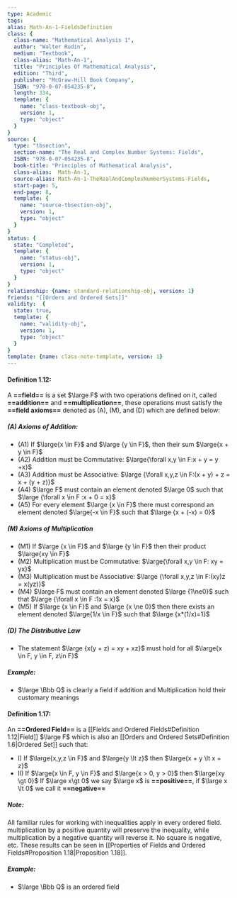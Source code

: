 ```yaml
---
type: Academic
tags:
alias: Math-An-1-FieldsDefinition
class: {
  class-name: "Mathematical Analysis 1",
  author: "Walter Rudin",
  medium: "Textbook",
  class-alias: "Math-An-1",
  title: "Principles Of Mathematical Analysis",
  edition: "Third",
  publisher: "McGraw-Hill Book Company",
  ISBN: "978-0-07-054235-8",
  length: 334,
  template: {
    name: "class-textbook-obj",
    version: 1,
    type: "object"
  }
}
source: {
  type: "tbsection",
  section-name: "The Real and Complex Number Systems: Fields",
  ISBN: "978-0-07-054235-8",
  book-title: "Principles of Mathematical Analysis",
  class-alias:  Math-An-1,
  source-alias: Math-An-1-TheRealAndComplexNumberSystems-Fields,
  start-page: 5,
  end-page: 8,
  template: {
    name: "source-tbsection-obj",
    version: 1,
    type: "object"
  }
}
status: {
  state: "Completed",
  template: {
    name: "status-obj",
    version: 1,
    type: "object"
  }
}
relationship: {name: standard-relationship-obj, version: 1}
friends: "[[Orders and Ordered Sets]]"
validity:  {
  state: true,
  template: {
    name: "validity-obj",
    version: 1,
    type: "object"
  }
}
template: {name: class-note-template, version: 1}
---
```

#### Definition 1.12:
A **==field==** is a set $\large F$ with two operations defined on it, called **==addition==** and **==multiplication==**, these operations must satisfy the **==field axioms==** denoted as (A), (M), and (D) which are defined below: 

##### (A) Axioms of Addition:
- (A1) If $\large{x \in F}$ and $\large {y \in F}$, then their sum $\large{x + y \in F}$ 
- (A2) Addition must be Commutative: $\large{\forall x,y \in F:x + y = y +x}$ 
- (A3) Addition must be Associative: $\large {\forall x,y,z \in F:(x + y) + z = x + (y + z)}$ 
- (A4) $\large F$ must contain an element denoted $\large 0$ such that $\large {\forall x \in F :x + 0 = x}$  
- (A5) For every element $\large {x \in F}$ there must correspond an element denoted $\large{-x \in F}$ such that $\large {x + (-x) = 0}$ 

##### (M) Axioms of Multiplication
- (M1) If $\large {x \in F}$ and $\large {y \in F}$ then their product $\large{xy \in F}$ 
- (M2) Multiplication must be Commutative: $\large{\forall x,y \in F: xy = yx}$ 
- (M3) Multiplication must be Associative: $\large {\forall x,y,z \in F:(xy)z = x(yz)}$ 
- (M4) $\large F$ must contain an element denoted $\large {1\ne0}$ such that $\large {\forall x \in F :1x = x}$
- (M5) If $\large {x \in F}$ and $\large {x \ne 0}$ then there exists an element denoted $\large{1/x \in F}$ such that $\large {x*(1/x)=1}$ 

##### (D) The Distributive Law
- The statement $\large {x(y + z) = xy + xz}$ must hold for all $\large{x \in F, y \in F, z\in F}$


##### Example:
- $\large \Bbb Q$ is clearly a field if addition and Multiplication hold their customary meanings


#### Definition 1.17: 
An **==Ordered Field==** is a [[Fields and Ordered Fields#Definition 1.12|Field]] $\large F$ which is also an [[Orders and Ordered Sets#Definition 1.6|Ordered Set]] such that:
- I) If $\large{x,y,z \in F}$ and $\large{y \lt z}$ then $\large{x + y \lt x + z}$ 
- II) If $\large{x \in F, y \in F}$ and $\large{x > 0, y > 0}$ then $\large{xy \gt 0}$
If $\large x\gt 0$ we say $\large x$ is **==positive==**, if $\large x \lt 0$ we call it **==negative==**

##### Note:
All familiar rules for working with inequalities apply in every ordered field. multiplication by a positive quantity will preserve the inequality, while multiplication by a negative quantity will reverse it. No square is negative, etc. These results can be seen in [[Properties of Fields and Ordered Fields#Proposition 1.18|Proposition 1.18]].

##### Example:
- $\large \Bbb Q$ is an ordered field
